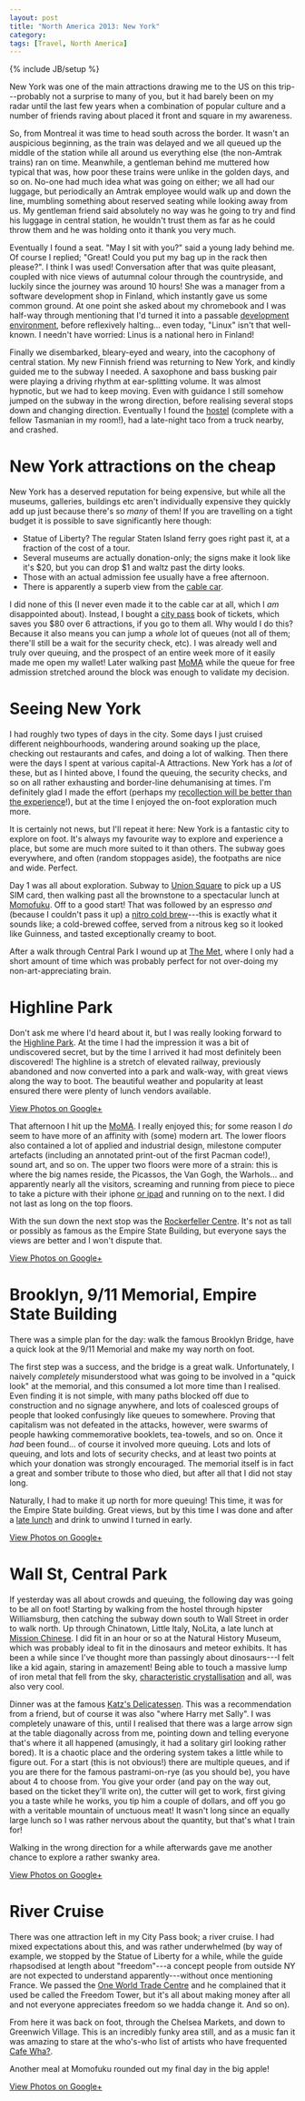 ```yaml
---
layout: post
title: "North America 2013: New York"
category:
tags: [Travel, North America]
---
```

{% include JB/setup %}

New York was one of the main attractions drawing me to the US on this
trip---probably not a surprise to many of you, but it had barely been
on my radar until the last few years when a combination of popular
culture and a number of friends raving about placed it front and
square in my awareness.

So, from Montreal it was time to head south across the border.  It
wasn't an auspicious beginning, as the train was delayed and we all
queued up the middle of the station while all around us everything
else (the non-Amtrak trains) ran on time.  Meanwhile, a gentleman
behind me muttered how typical that was, how poor these trains were
unlike in the golden days, and so on.  No-one had much idea what was
going on either; we all had our luggage, but periodically an Amtrak
employee would walk up and down the line, mumbling something about
reserved seating while looking away from us.  My gentleman friend said
absolutely no way was he going to try and find his luggage in central
station, he wouldn't trust them as far as he could throw them and he
was holding onto it thank you very much.

Eventually I found a seat.  "May I sit with you?" said a young lady
behind me.  Of course I replied; "Great!  Could you put my bag up in
the rack then please?".  I think I was used!  Conversation after that
was quite pleasant, coupled with nice views of autumnal colour through
the countryside, and luckily since the journey was around 10 hours!
She was a manager from a software development shop in Finland, which
instantly gave us some common ground.  At one point she asked about my
chromebook and I was half-way through mentioning that I'd turned it
into a passable
[development environment](http://martintrojer.github.io/clojure/2013/04/06/clojure-on-the-samsung-arm-chromebook/),
before reflexively halting... even today, "Linux" isn't that
well-known.  I needn't have worried: Linus is a national hero in
Finland!

Finally we disembarked, bleary-eyed and weary, into the cacophony of
central station.  My new Finnish friend was returning to New York, and
kindly guided me to the subway I needed.  A saxophone and bass busking
pair were playing a driving rhythm at ear-splitting volume.  It was
almost hypnotic, but we had to keep moving.  Even with guidance I
still somehow jumped on the subway in the wrong direction, before
realising several stops down and changing direction.  Eventually I
found the [hostel](http://www.nylofthostel.com/) (complete with a
fellow Tasmanian in my room!), had a late-night taco from a truck
nearby, and crashed.

# New York attractions on the cheap

New York has a deserved reputation for being expensive, but while all
the museums, galleries, buildings etc aren't individually expensive
they quickly add up just because there's so *many* of them!  If you
are travelling on a tight budget it is possible to save significantly
here though:

* Statue of Liberty?  The regular Staten Island ferry goes right past
  it, at a fraction of the cost of a tour.
* Several museums are actually donation-only; the signs make it look
  like it's $20, but you can drop $1 and waltz past the dirty looks.
* Those with an actual admission fee usually have a free afternoon.
* There is apparently a superb view from the
  [cable car](http://www.nyhabitat.com/blog/2008/05/30/top-5-manhattan-views-1-the-roosevelt-island-tram/).

I did none of this (I never even made it to the cable car at all,
which I *am* disappointed about).  Instead, I bought a
[city pass](http://www.citypass.com/new-york) book of tickets, which
saves you $80 over 6 attractions, if you go to them all.  Why would I
do this?  Because it also means you can jump a *whole* lot of queues
(not all of them; there'll still be a wait for the security check,
etc).  I was already well and truly over queuing, and the prospect of
an entire week more of it easily made me open my wallet!  Later
walking past [MoMA](http://www.moma.org/) while the queue for free
admission stretched around the block was enough to validate my
decision.

# Seeing New York

I had roughly two types of days in the city.  Some days I just cruised
different neighbourhoods, wandering around soaking up the place,
checking out restaurants and cafes, and doing a lot of walking.  Then
there were the days I spent at various capital-A Attractions.  New
York has a *lot* of these, but as I hinted above, I found the queuing,
the security checks, and so on all rather exhausting and border-line
dehumanising at times.  I'm definitely glad I made the effort (perhaps
my
[recollection will be better than the experience](http://www.ted.com/talks/daniel_kahneman_the_riddle_of_experience_vs_memory.html)!),
but at the time I enjoyed the on-foot exploration much more.

It is certainly not news, but I'll repeat it here: New York is a
fantastic city to explore on foot.  It's always my favourite way to
explore and experience a place, but some are much more suited to it
than others.  The subway goes everywhere, and often (random stoppages
aside), the footpaths are nice and wide.  Perfect.

Day 1 was all about exploration.  Subway to
[Union Square](http://www.youtube.com/watch?v=CNLLVTZCxbE) to pick up
a US SIM card, then walking past all the brownstone to a spectacular
lunch at [Momofuku](http://momofuku.com/).  Off to a good start!  That
was followed by an espresso *and* (because I couldn't pass it up) a
[nitro cold brew](http://www.youtube.com/watch?v=LkJKmiOcsv4)---this
is exactly what it sounds like; a cold-brewed coffee, served from a
nitrous keg so it looked like Guinness, and tasted exceptionally creamy
to boot.

After a walk through Central Park I wound up at
[The Met](http://www.metmuseum.org/), where I only had a short amount
of time which was probably perfect for not over-doing my
non-art-appreciating brain.

# Highline Park

Don't ask me where I'd heard about it, but I was really looking
forward to the [Highline Park](http://www.thehighline.org/).  At the
time I had the impression it was a bit of undiscovered secret, but by
the time I arrived it had most definitely been discovered!  The
highline is a stretch of elevated railway, previously abandoned and
now converted into a park and walk-way, with great views along the way
to boot.  The beautiful weather and popularity at least ensured there
were plenty of lunch vendors available.

<div data-album="5921447752774257393" class="gallery"><a href="https://plus.google.com/photos/110262280296887306226/albums/5921447752774257393">View Photos on Google+</a></div>

That afternoon I hit up the [MoMA](http://www.moma.org/).  I really
enjoyed this; for some reason I *do* seem to have more of an affinity
with (some) modern art.  The lower floors also contained a lot of
applied and industrial design, milestone computer artefacts (including
an annotated print-out of the first Pacman code!), sound art, and so
on.  The upper two floors were more of a strain: this is where the big
names reside, the Picassos, the Van Gogh, the Warhols... and
apparently nearly all the visitors, screaming and running from piece
to piece to take a picture with their iphone
[or ipad](http://thebestpageintheuniverse.net/c.cgi?u=padhole) and
running on to the next.  I did not last as long on the top floors.

With the sun down the next stop was the
[Rockerfeller Centre](http://www.rockefellercenter.com/).  It's not as
tall or possibly as famous as the Empire State Building, but everyone
says the views are better and I won't dispute that.

<div data-album="5921448304926140289" class="gallery"><a href="https://plus.google.com/photos/110262280296887306226/albums/5921448304926140289">View Photos on Google+</a></div>

# Brooklyn, 9/11 Memorial, Empire State Building

There was a simple plan for the day: walk the famous Brooklyn Bridge,
have a quick look at the 9/11 Memorial and make my way north on foot.

The first step was a success, and the bridge is a great walk.
Unfortunately, I naively *completely* misunderstood what was going to
be involved in a "quick look" at the memorial, and this consumed a lot
more time than I realised.  Even finding it is not simple, with many
paths blocked off due to construction and no signage anywhere, and
lots of coalesced groups of people that looked confusingly like queues
to somewhere.  Proving that capitalism was not defeated in the
attacks, however, were swarms of people hawking commemorative
booklets, tea-towels, and so on.  Once it *had* been found... of
course it involved more queuing.  Lots and lots of queuing, and lots
and lots of security checks, and at least two points at which your
donation was strongly encouraged.  The memorial itself is in fact a
great and somber tribute to those who died, but after all that I did
not stay long.

Naturally, I had to make it up north for more queuing!  This time, it
was for the Empire State building.  Great views, but by this time I
was done and after a [late lunch](http://thebreslin.com/) and drink to
unwind I turned in early.

<div data-album="5921450412772079857" class="gallery"><a href="https://plus.google.com/photos/110262280296887306226/albums/5921450412772079857">View Photos on Google+</a></div>

# Wall St, Central Park

If yesterday was all about crowds and queuing, the following day was
going to be all on foot!  Starting by walking from the hostel through
hipster Williamsburg, then catching the subway down south to Wall
Street in order to walk north.  Up through Chinatown, Little Italy,
NoLita, a late lunch at
[Mission Chinese](http://missionchinesefood.com/).  I did fit in an
hour or so at the Natural History Museum, which was probably ideal to
fit in the dinosaurs and meteor exhibits.  It has been a while since
I've thought more than passingly about dinosaurs---I felt like a kid
again, staring in amazement!  Being able to touch a massive lump of
iron metal that fell from the sky,
[characteristic crystallisation](http://en.wikipedia.org/wiki/Widmanst%C3%A4tten_pattern)
and all, was also very cool.

Dinner was at the famous
[Katz's Delicatessen](http://katzsdelicatessen.com/).  This was a
recommendation from a friend, but of course it was also "where Harry
met Sally".  I was completely unaware of this, until I realised that
there was a large arrow sign at the table diagonally across from me,
pointing down and telling everyone that's where it all happened
(amusingly, it had a solitary girl looking rather bored).  It is a
chaotic place and the ordering system takes a little while to figure
out.  For a start (this is not obvious!) there are multiple queues,
and if you are there for the famous pastrami-on-rye (as you should
be), you have about 4 to choose from.  You give your order (and pay on
the way out, based on the ticket they'll write on), the cutter will
get to work, first giving you a taste while he works, you tip him a
couple of dollars, and off you go with a veritable mountain of
unctuous meat!  It wasn't long since an equally large lunch so I was
rather nervous about the quantity, but that's what I train for!

Walking in the wrong direction for a while afterwards gave me another
chance to explore a rather swanky area.

<div data-album="5921452492389955729" class="gallery"><a href="https://plus.google.com/photos/110262280296887306226/albums/5921452492389955729">View Photos on Google+</a></div>

# River Cruise

There was one attraction left in my City Pass book; a river cruise.  I
had mixed expectations about this, and was rather underwhelmed (by way
of example, we stopped by the Statue of Liberty for a while, while the
guide rhapsodised at length about "freedom"---a concept people from
outside NY are not expected to understand apparently---without once
mentioning France.  We passed the
[One World Trade Centre](http://onewtc.com/) and he complained that it
used be called the Freedom Tower, but it's all about making money
after all and not everyone appreciates freedom so we hadda change it.
And so on).

From here it was back on foot, through the Chelsea Markets, and down
to Greenwich Village.  This is an incredibly funky area still, and as
a music fan it was amazing to stare at the who's-who list of artists
who have frequented [Cafe Wha?](http://www.cafewha.com/about/history).

Another meal at Momofuku rounded out my final day in the big apple!

<div data-album="5922564954932948833" class="gallery"><a href="https://plus.google.com/photos/110262280296887306226/albums/5922564954932948833">View Photos on Google+</a></div>
